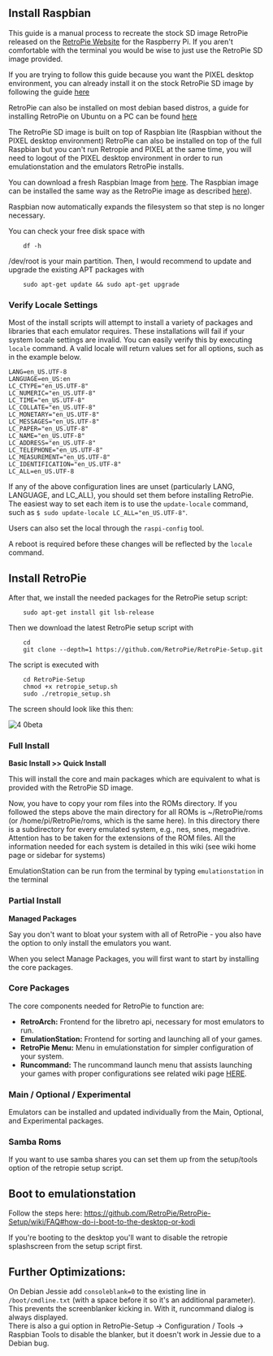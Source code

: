 ## Install Raspbian

This guide is a manual process to recreate the stock SD image RetroPie released on the [RetroPie Website](https://retropie.org.uk/download/) for the Raspberry Pi. If you aren't comfortable with the terminal you would be wise to just use the RetroPie SD image provided. 

If you are trying to follow this guide because you want the PIXEL desktop environment, you can already install it on the stock RetroPie SD image by following the guide [here](https://github.com/RetroPie/RetroPie-Setup/wiki/FAQ#where-did-the-desktop-go)

RetroPie can also be installed on most debian based distros, a guide for installing RetroPie on Ubuntu on a PC can be found [here](https://github.com/retropie/retropie-setup/wiki/RetroPie-Ubuntu-16.04-LTS-x86-Flavor)

The RetroPie SD image is built on top of Raspbian lite (Raspbian without the PIXEL desktop environment) RetroPie can also be installed on top of the full Raspbian but you can't run Retropie and PIXEL at the same time, you will need to logout of the PIXEL desktop environment in order to run emulationstation and the emulators RetroPie installs. 

You can download a fresh Raspbian Image from [here](http://www.raspberrypi.org/downloads). The Raspbian image can be installed the same way as the RetroPie image as described [here](https://github.com/RetroPie/RetroPie-Setup/wiki/First-Installation)). 

Raspbian now automatically expands the filesystem so that step is no longer necessary.

You can check your free disk space with
```
    df -h
```

/dev/root is your main partition. Then, I would recommend to update and upgrade the existing APT packages with
```
    sudo apt-get update && sudo apt-get upgrade
```

### Verify Locale Settings
Most of the install scripts will attempt to install a variety of packages and libraries that each emulator requires. These installations will fail if your system locale settings are invalid. You can easily verify this by executing `locale` command. A valid locale will return values set for all options, such as in the example below.

```
LANG=en_US.UTF-8
LANGUAGE=en_US:en
LC_CTYPE="en_US.UTF-8"
LC_NUMERIC="en_US.UTF-8"
LC_TIME="en_US.UTF-8"
LC_COLLATE="en_US.UTF-8"
LC_MONETARY="en_US.UTF-8"
LC_MESSAGES="en_US.UTF-8"
LC_PAPER="en_US.UTF-8"
LC_NAME="en_US.UTF-8"
LC_ADDRESS="en_US.UTF-8"
LC_TELEPHONE="en_US.UTF-8"
LC_MEASUREMENT="en_US.UTF-8"
LC_IDENTIFICATION="en_US.UTF-8"
LC_ALL=en_US.UTF-8
```

If any of the above configuration lines are unset (particularly LANG, LANGUAGE, and LC_ALL), you should set them before installing RetroPie. The easiest way to set each item is to use the `update-locale` command, such as `$ sudo update-locale LC_ALL="en_US.UTF-8"`.

Users can also set the local through the `raspi-config` tool.

A reboot is required before these changes will be reflected by the `locale` command.

## Install RetroPie

After that, we install the needed packages for the RetroPie setup script:
```
    sudo apt-get install git lsb-release
```
Then we download the latest RetroPie setup script with
```
    cd
    git clone --depth=1 https://github.com/RetroPie/RetroPie-Setup.git
```
The script is executed with
```
    cd RetroPie-Setup
    chmod +x retropie_setup.sh
    sudo ./retropie_setup.sh
```
The screen should look like this then:

![4 0beta](https://cloud.githubusercontent.com/assets/10035308/16218285/f06f3ba8-3738-11e6-9ccc-be601172713b.png)

### Full Install

**Basic Install >> Quick Install**

This will install the core and main packages which are equivalent to what is provided with the RetroPie SD image.

Now, you have to copy your rom files into the ROMs directory. If you followed the steps above the main directory for all ROMs is ~/RetroPie/roms (or /home/pi/RetroPie/roms, which is the same here). In this directory there is a subdirectory for every emulated system, e.g., nes, snes, megadrive. Attention has to be taken for the extensions of the ROM files. All the information needed for each system is detailed in this wiki (see wiki home page or sidebar for systems)

EmulationStation can be run from the terminal by typing `emulationstation` in the terminal 

### Partial Install

**Managed Packages**

Say you don't want to bloat your system with all of RetroPie - you also have the option to only install the emulators you want.

When you select Manage Packages, you will first want to start by installing the core packages.

### Core Packages

The core components needed for RetroPie to function are:
- **RetroArch:** Frontend for the libretro api, necessary for most emulators to run.
- **EmulationStation:** Frontend for sorting and launching all of your games.
- **RetroPie Menu:** Menu in emulationstation for simpler configuration of your system.
- **Runcommand:** The runcommand launch menu that assists launching your games with proper configurations see related wiki page [HERE](https://github.com/RetroPie/RetroPie-Setup/wiki/runcommand).

### Main / Optional / Experimental

Emulators can be installed and updated individually from the Main, Optional, and Experimental packages.

### Samba Roms

If you want to use samba shares you can set them up from the setup/tools option of the retropie setup script.

## Boot to emulationstation

Follow the steps here: https://github.com/RetroPie/RetroPie-Setup/wiki/FAQ#how-do-i-boot-to-the-desktop-or-kodi

If you're booting to the desktop you'll want to disable the retropie splashscreen from the setup script first.

## Further Optimizations:
On Debian Jessie add `consoleblank=0` to the existing line in `/boot/cmdline.txt` (with a space before it so it's an additional parameter). This prevents the screenblanker kicking in. With it, runcommand dialog is always displayed.  
There is also a gui option in RetroPie-Setup -> Configuration / Tools -> Raspbian Tools to disable the blanker, but it doesn't work in Jessie due to a Debian bug.